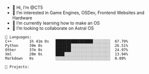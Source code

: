 - 👋 Hi, I’m @CT5
- 👀 I’m interested in Game Engines, OSDev, Frontend Websites and Hardware
- 🌱 I’m currently learning how to make an OS
- 💞️ I’m looking to collaborate on Astral OS

```text
💾 Languages:
C++        1h 41m 0s   █████████████████░░░░░░░░  67.79%
Python     39m 0s      ███████░░░░░░░░░░░░░░░░░░  26.51%
Other      37m 0s      ███████░░░░░░░░░░░░░░░░░░  24.97%
Xml        20m 0s      ████░░░░░░░░░░░░░░░░░░░░░  13.94%
Markdown   0s          ░░░░░░░░░░░░░░░░░░░░░░░░░  0.00%

💼 Projects:
```
<!---
Cherrytree56567/Cherrytree56567 is a ✨ special ✨ repository because its `README.md` (this file) appears on your GitHub profile.
You can click the Preview link to take a look at your changes. 
--->
